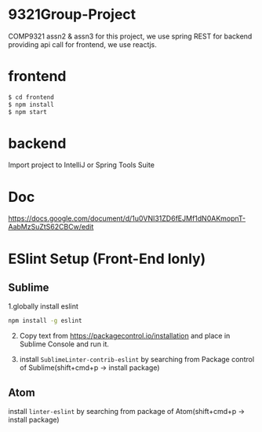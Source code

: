 # 9321Group-Project
COMP9321 assn2 &amp; assn3
for this project, we use spring REST for backend providing api call
for frontend, we use reactjs.
# frontend

```sh
$ cd frontend
$ npm install
$ npm start
```

# backend

Import project to IntelliJ or Spring Tools Suite


# Doc
https://docs.google.com/document/d/1u0VNI31ZD6fEJMf1dN0AKmopnT-AabMzSuZtS62CBCw/edit

# ESlint Setup (Front-End lonly)
## Sublime
1.globally install eslint
```sh
npm install -g eslint
```
2. Copy text from https://packagecontrol.io/installation and place in Sublime Console and run it.

3. install `SublimeLinter-contrib-eslint` by searching from Package control of Sublime(shift+cmd+p -> install package)

## Atom
install `linter-eslint` by searching from package of Atom(shift+cmd+p -> install package)
